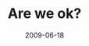 ---
layout: base.njk
title : 'Are we ok?' 
view_title : 'Are we ok?' 
year : '2009' 
date : '2009-06-18' 
img_file : '/drawing/areweok.png' 
html_file : 'areweok' 
next_html : 'yousaidyouweredifferent.html' 
year_order : '187' 
permalink : "title/{{html_file}}.html"
---